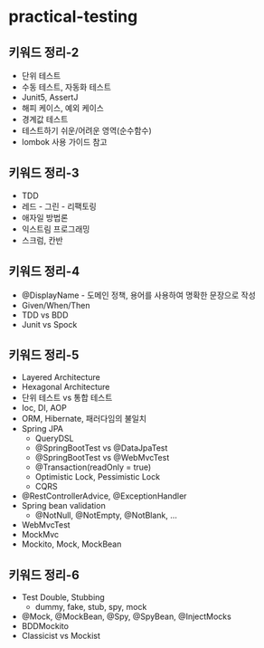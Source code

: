 # practical-testing

## 키워드 정리-2
* 단위 테스트
* 수동 테스트, 자동화 테스트
* Junit5, AssertJ
* 해피 케이스, 예외 케이스
* 경계값 테스트
* 테스트하기 쉬운/어려운 영역(순수함수)
* lombok 사용 가이드 참고

## 키워드 정리-3
* TDD
* 레드 - 그린 - 리팩토링
* 애자일 방법론
* 익스트림 프로그래밍
* 스크럼, 칸반

## 키워드 정리-4
* @DisplayName - 도메인 정책, 용어를 사용하여 명확한 문장으로 작성
* Given/When/Then
* TDD vs BDD
* Junit vs Spock

## 키워드 정리-5
* Layered Architecture
* Hexagonal Architecture
* 단위 테스트 vs 통합 테스트
* Ioc, DI, AOP
* ORM, Hibernate, 패러다임의 불일치
* Spring JPA
  * QueryDSL
  * @SpringBootTest vs @DataJpaTest
  * @SpringBootTest vs @WebMvcTest
  * @Transaction(readOnly = true)
  * Optimistic Lock, Pessimistic Lock
  * CQRS
* @RestControllerAdvice, @ExceptionHandler
* Spring bean validation
  * @NotNull, @NotEmpty, @NotBlank, …
* WebMvcTest
* MockMvc
* Mockito, Mock, MockBean

## 키워드 정리-6
* Test Double, Stubbing
  * dummy, fake, stub, spy, mock 
* @Mock, @MockBean, @Spy, @SpyBean, @InjectMocks
* BDDMockito
* Classicist vs Mockist